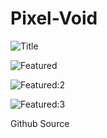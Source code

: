 # Pixel-Void

![Title](http://162.250.191.163/wordpress/wp-content/uploads/2021/02/Banner.gif)

![Featured](http://162.250.191.163/wordpress/wp-content/uploads/2021/02/Double-Jump.gif)

![Featured:2](http://162.250.191.163/wordpress/wp-content/uploads/2021/02/Sliding.gif)

![Featured:3](http://162.250.191.163/wordpress/wp-content/uploads/2021/02/Walking.gif)

Github Source
